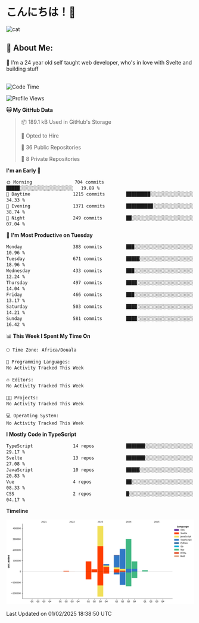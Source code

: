

# こんにちは！🙂  
![cat](https://github.com/michaelnji/michaelnji/assets/73862378/606e99e9-2c18-4853-8722-991e4af8eae6)

## 💫 About Me:
🙂 I'm a 24 year old self taught web developer, who's in love with Svelte and building stuff <br><br>

<!--START_SECTION:waka-->
![Code Time](http://img.shields.io/badge/Code%20Time-1%2C209%20hrs%2032%20mins-blue)

![Profile Views](http://img.shields.io/badge/Profile%20Views-0-blue)

**🐱 My GitHub Data** 

> 📦 189.1 kB Used in GitHub's Storage 
 > 
> 💼 Opted to Hire
 > 
> 📜 36 Public Repositories 
 > 
> 🔑 8 Private Repositories 
 > 
**I'm an Early 🐤** 

```text
🌞 Morning                704 commits         █████░░░░░░░░░░░░░░░░░░░░   19.89 % 
🌆 Daytime                1215 commits        █████████░░░░░░░░░░░░░░░░   34.33 % 
🌃 Evening                1371 commits        ██████████░░░░░░░░░░░░░░░   38.74 % 
🌙 Night                  249 commits         ██░░░░░░░░░░░░░░░░░░░░░░░   07.04 % 
```
📅 **I'm Most Productive on Tuesday** 

```text
Monday                   388 commits         ███░░░░░░░░░░░░░░░░░░░░░░   10.96 % 
Tuesday                  671 commits         █████░░░░░░░░░░░░░░░░░░░░   18.96 % 
Wednesday                433 commits         ███░░░░░░░░░░░░░░░░░░░░░░   12.24 % 
Thursday                 497 commits         ████░░░░░░░░░░░░░░░░░░░░░   14.04 % 
Friday                   466 commits         ███░░░░░░░░░░░░░░░░░░░░░░   13.17 % 
Saturday                 503 commits         ████░░░░░░░░░░░░░░░░░░░░░   14.21 % 
Sunday                   581 commits         ████░░░░░░░░░░░░░░░░░░░░░   16.42 % 
```


📊 **This Week I Spent My Time On** 

```text
🕑︎ Time Zone: Africa/Douala

💬 Programming Languages: 
No Activity Tracked This Week

🔥 Editors: 
No Activity Tracked This Week

🐱‍💻 Projects: 
No Activity Tracked This Week

💻 Operating System: 
No Activity Tracked This Week
```

**I Mostly Code in TypeScript** 

```text
TypeScript               14 repos            ███████░░░░░░░░░░░░░░░░░░   29.17 % 
Svelte                   13 repos            ███████░░░░░░░░░░░░░░░░░░   27.08 % 
JavaScript               10 repos            █████░░░░░░░░░░░░░░░░░░░░   20.83 % 
Vue                      4 repos             ██░░░░░░░░░░░░░░░░░░░░░░░   08.33 % 
CSS                      2 repos             █░░░░░░░░░░░░░░░░░░░░░░░░   04.17 % 
```



**Timeline**

![Lines of Code chart](https://raw.githubusercontent.com/michaelnji/michaelnji/main/assets/bar_graph.png)


 Last Updated on 01/02/2025 18:38:50 UTC
<!--END_SECTION:waka-->
